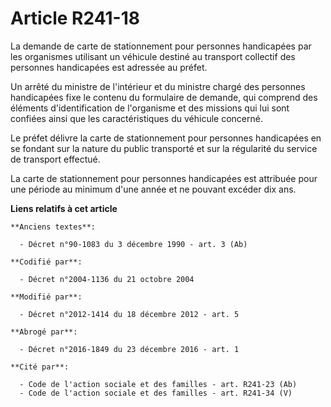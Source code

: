 # Article R241-18

La demande de carte de stationnement pour personnes handicapées par les organismes utilisant un véhicule destiné au transport
collectif des personnes handicapées est adressée au préfet.

Un arrêté du ministre de l'intérieur et du ministre chargé des personnes handicapées fixe le contenu du formulaire de
demande, qui comprend des éléments d'identification de l'organisme et des missions qui lui sont confiées ainsi que les
caractéristiques du véhicule concerné. 

Le préfet délivre la carte de stationnement pour personnes handicapées en se fondant sur la nature du public transporté et
sur la régularité du service de transport effectué.

La carte de stationnement pour personnes handicapées est attribuée pour une période au minimum d'une année et ne pouvant
excéder dix ans.

**Liens relatifs à cet article**

	**Anciens textes**:

	  - Décret n°90-1083 du 3 décembre 1990 - art. 3 (Ab)

	**Codifié par**:

	  - Décret n°2004-1136 du 21 octobre 2004

	**Modifié par**:

	  - Décret n°2012-1414 du 18 décembre 2012 - art. 5

	**Abrogé par**:

	  - Décret n°2016-1849 du 23 décembre 2016 - art. 1

	**Cité par**:

	  - Code de l'action sociale et des familles - art. R241-23 (Ab)
	  - Code de l'action sociale et des familles - art. R241-34 (V)
